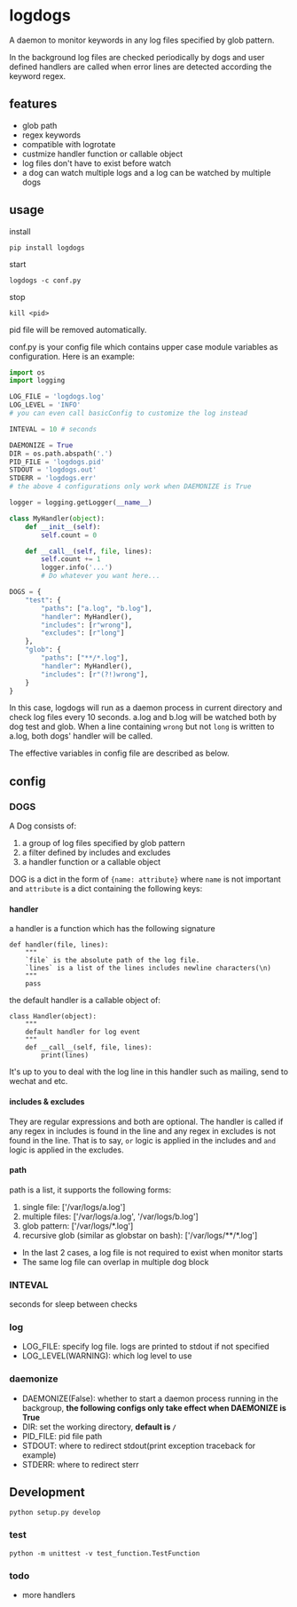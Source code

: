 # logdogs

A daemon to monitor keywords in any log files specified by glob pattern.

In the background log files are checked periodically by dogs and user defined handlers are called when error lines are detected according the keyword regex.


## features
* glob path
* regex keywords
* compatible with logrotate
* custmize handler function or callable object
* log files don't have to exist before watch
* a dog can watch multiple logs and a log can be watched by multiple dogs


## usage
install
```
pip install logdogs
```
start
```
logdogs -c conf.py
```
stop
```
kill <pid>
```
pid file will be removed automatically.

conf.py is your config file which contains upper case module variables as configuration. Here is an example:

```python
import os
import logging

LOG_FILE = 'logdogs.log'
LOG_LEVEL = 'INFO'
# you can even call basicConfig to customize the log instead

INTEVAL = 10 # seconds

DAEMONIZE = True
DIR = os.path.abspath('.')
PID_FILE = 'logdogs.pid'
STDOUT = 'logdogs.out'
STDERR = 'logdogs.err'
# the above 4 configurations only work when DAEMONIZE is True

logger = logging.getLogger(__name__)

class MyHandler(object):
    def __init__(self):
        self.count = 0

    def __call__(self, file, lines):
        self.count += 1
        logger.info('...')
        # Do whatever you want here...

DOGS = {
    "test": {
        "paths": ["a.log", "b.log"],
        "handler": MyHandler(),
        "includes": [r"wrong"],
        "excludes": [r"long"]
    },
    "glob": {
        "paths": ["**/*.log"],
        "handler": MyHandler(),
        "includes": [r"(?!)wrong"],
    }
}

```
In this case, logdogs will run as a daemon process in current directory and check log files every 10 seconds. a.log and b.log will be watched both by dog test and glob. When a line containing `wrong` but not `long` is written to a.log, both dogs' handler will be called.

The effective variables in config file are described as below.


## config

### DOGS
A Dog consists of:

1. a group of log files specified by glob pattern
2. a filter defined by includes and excludes
3. a handler function or a callable object

DOG is a dict in the form of `{name: attribute}` where `name` is not important and `attribute` is a dict containing the following keys:

#### handler
a handler is a function which has the following signature
```
def handler(file, lines):
	"""
	`file` is the absolute path of the log file.
	`lines` is a list of the lines includes newline characters(\n)
	"""
	pass
```

the default handler is a callable object of:
```
class Handler(object):
    """
    default handler for log event
    """
    def __call__(self, file, lines):
        print(lines)

```
It's up to you to deal with the log line in this handler such as mailing, send to wechat and etc.

#### includes & excludes
They are regular expressions and both are optional.
The handler is called if any regex in includes is found in the line and any regex in excludes is not found in the line.
That is to say, `or` logic is applied in the includes and `and` logic is applied in the excludes.


#### path
path is a list, it supports the following forms:

1. single file: ['/var/logs/a.log']
2. multiple files: ['/var/logs/a.log', '/var/logs/b.log']
3. glob pattern: ['/var/logs/*.log']
4. recursive glob (similar as globstar on bash): ['/var/logs/**/*.log']

* In the last 2 cases, a log file is not required to exist when monitor starts
* The same log file can overlap in multiple dog block


### INTEVAL
seconds for sleep between checks

### log
* LOG_FILE: specify log file. logs are printed to stdout if not specified
* LOG_LEVEL(WARNING): which log level to use


### daemonize
* DAEMONIZE(False): whether to start a daemon process running in the backgroup, **the following configs only take effect when DAEMONIZE is True**
* DIR: set the working directory, **default is `/`**
* PID_FILE: pid file path
* STDOUT: where to redirect stdout(print exception traceback for example)
* STDERR: where to redirect sterr


## Development

```
python setup.py develop
```

### test
```
python -m unittest -v test_function.TestFunction
```

### todo

* more handlers

